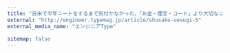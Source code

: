 ```yaml
---
title: "日米で半年ニートをするまで気付かなかった、「お金・理念・コード」より大切なこと"
external: "http://engineer.typemag.jp/article/shusaku-uesugi-5"
external_media_name: "エンジニアType"

sitemap: false
---
```


